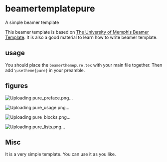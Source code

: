 # beamertemplatepure
A simple beamer template

This beamer template is based on [The University of Memphis Beamer Template](https://www.overleaf.com/latex/templates/the-university-of-memphis-beamer-template/mpdmwqhzmhdr). It is also a good material to learn how to write beamer template.

## usage
You should place the `beamerthemepure.tex` with your main file together. Then add
``
\usetheme{pure}
``
in your preamble.

## figures

![Uploading pure_preface.png…](preface)

![Uploading pure_usage.png…](usage)

![Uploading pure_blocks.png…](blocks)

![Uploading pure_lists.png…](lists)

## Misc
It is a very simple template. You can use it as you like.


